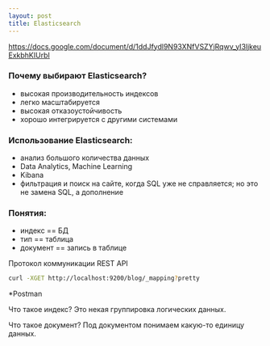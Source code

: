 ```yaml
---
layout: post
title: Elasticsearch
---
```

https://docs.google.com/document/d/1ddJfydl9N93XNfVSZYjRqwv_yI3ljkeuExkbhKIUrbI
### Почему выбирают Elasticsearch?
* высокая производительность индексов
* легко масштабируется
* высокая отказоустойчивость
* хорошо интегрируется с другими системами

### Использование Elasticsearch:
* анализ большого количества данных
* Data Analytics, Machine Learning
* Kibana
* фильтрация и поиск на сайте, когда SQL уже не справляется; но это не замена SQL, а дополнение

### Понятия:
* индекс == БД
* тип == таблица
* документ == запись в таблице

Протокол коммуникации REST API
```bash
curl -XGET http://localhost:9200/blog/_mapping?pretty
```
*Postman

Что такое индекс?
Это некая группировка логических данных.

Что такое документ?
Под документом понимаем какую-то единицу данных.
